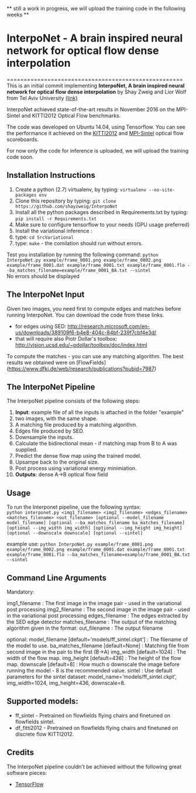 ** still a work in progress, we will upload the training code in the following weeks **  

# InterpoNet - A brain inspired neural network for optical flow dense interpolation
====================================================
This is an initial commit implementing **InterpoNet, A brain inspired neural network for optical flow dense interpolation** by Shay Zweig and Lior Wolf from Tel Aviv University [(link)](https://arxiv.org/abs/1611.09803)  

InterpoNet achieved state-of-the-art results in November 2016 on the MPI-Sintel and  KITTI2012 Optical Flow benchmarks.

The code was developed on Ubuntu 14.04, using Tensorflow. You can see the performance it achieved on the [KITTI2012](http://www.cvlibs.net/datasets/kitti/eval_scene_flow.php?benchmark=flow) and [MPI-Sintel](http://sintel.is.tue.mpg.de/) optical flow scoreboards.  

For now only the code for inference is uploaded, we will upload the training code soon.


Installation Instructions
-------------------------
1. Create a python (2.7) virtualenv, by typing: `virtualenv --no-site-packages env`
2. Clone this repository by typing: `git clone https://github.com/shayzweig/InterpoNet`
3. Install all the python packages described in Requirements.txt by typing: `pip install -r Requirements.txt`
4. Make sure to configure tensorflow to your needs (GPU usage preferred)
5. Install the variational inference :
  1. type: `cd SrcVariational`
  2. type: `make` - the comilation should run without errors.

Test you installation by running the following command:
`python InterpoNet.py example/frame_0001.png example/frame_0002.png example/frame_0001.dat example/frame_0001.txt example/frame_0001.flo --ba_matches_filename=example/frame_0001_BA.txt --sintel`  
No errors should be displayed

The InterpoNet Input
-----------------------
Given two images, you need first to compute edges and matches before running InterpoNet.
You can download the code from these links.
- for edges using SED:  http://research.microsoft.com/en-us/downloads/389109f6-b4e8-404c-84bf-239f7cbf4e3d/
- that will require also Piotr Dollar's toolbox:  http://vision.ucsd.edu/~pdollar/toolbox/doc/index.html

To compute the matches - you can use any matching algorithm. The best results we obtained were on [FlowFields] (https://www.dfki.de/web/research/publications?pubid=7987)

The InterpoNet Pipeline
-----------------------

The InterpoNet pipeline consists of the following steps:

1. **Input**: example file of all the inputs is attached in the folder "example" 
  1. two images, with the same shape.
  2. A matching file produced by a matching algorithm. 
  3. Edges file produced by SED. 
2. Downsample the inputs.   
3. Calculate the bidirectional mean - if matching map from B to A was supplied.
4. Predict the dense flow map using the trained model.
5. Upsampe back to the original size.
6. Post process using variational energy minimiation.
7. **Outputs**: dense A->B optical flow field

Usage
-----
To run the Interponet pipeline, use the following syntax:  
  `python interponet.py <img1_filename> <img2_filename> <edges_filename> <matches_filename> <out_filename> [optional --model_filename model_filename] [optional --ba_matches_filename ba_matches_filename] [optional --img_width img_width] [optional --img_height img_height] [optional --downscale downscale] [optional --sintel]`  

example use:
`python InterpoNet.py example/frame_0001.png example/frame_0002.png example/frame_0001.dat example/frame_0001.txt example/frame_0001.flo --ba_matches_filename=example/frame_0001_BA.txt --sintel`  

Command Line Arguments
-----------------------
Mandatory:

img1_filename : The first image in the image pair - used in the variational post processing
img2_filename : The second image in the image pair - used in the variational post processing
edges_filename : The edges extracted by the SED edge detector
matches_filename : The output of the matching algorithm given in the format:
out_filename : The output filename

optional: 
model_filename [default='models/ff_sintel.ckpt'] : The filename of the model to use.
ba_matches_filename [default=None] : Matching file from second image in the pair to the first (B->A)
img_width [default=1024] : The width of the flow map.
img_height [default=436] : The height of the flow map.
downscale [default=8] : How much o downscale the image before running the model - 8 is the recommended value.
sintel : Use default parameters for the sintel dataset: model_name='models/ff_sintel.ckpt', img_width=1024, img_height=436, downscale=8.


Supported models:
-----------------
* ff_sintel - Pretrained on flowfields flying chairs and finetuned on flowfields sintel.
* df_fitti2012 - Pretrained on flowfields flying chairs and finetuned on discrete flow KITTI2012.

Credits
-------
The InterpoNet pipeline couldn't be achieved without the following great software pieces:
* [TensorFlow]()  

